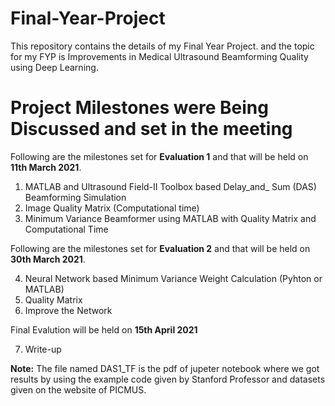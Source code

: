 # Final-Year-Project
This repository contains the details of my Final Year Project. and the topic for my FYP is Improvements in Medical Ultrasound Beamforming Quality using Deep Learning.

 

# Project Milestones were Being Discussed and set in the meeting

Following are the milestones set for **Evaluation 1** and that will be held on **11th March 2021**.

1. MATLAB and Ultrasound Field-II Toolbox based Delay_and_ Sum (DAS) Beamforming Simulation
2. Image Quality Matrix (Computational time)
3. Minimum Variance Beamformer using MATLAB with Quality Matrix and Computational Time

Following are the milestones set for **Evaluation 2** and that will be held on **30th March 2021**.

4. Neural Network based Minimum Variance  Weight Calculation (Pyhton or MATLAB)
5. Quality Matrix 
6. Improve the Network

Final Evalution  will be held on **15th April 2021**

7. Write-up 


**Note:**
The file named DAS1_TF is the pdf of jupeter notebook where we got results by using the example code given by Stanford Professor and datasets given on the website of PICMUS.

